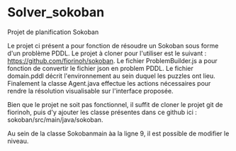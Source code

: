# Solver_sokoban
Projet de planification Sokoban

Le projet ci présent a pour fonction de résoudre un Sokoban sous forme d'un problème PDDL. Le projet à cloner pour l'utiliser est le suivant : https://github.com/fiorinoh/sokoban. Le fichier ProblemBuilder.js a pour fonction de convertir le fichier json en problem PDDL. Le fichier domain.pddl décrit l'environnement au sein duquel les puzzles ont lieu. Finalement la classe Agent.java effectue les actions nécessaires pour rendre la résolution visualisable sur l'interface proposée. 

Bien que le projet ne soit pas fonctionnel, il suffit de cloner le projet git de fiorinoh, puis d'y ajouter les classe présentes dans ce github ici : sokoban/src/main/java/sokoban. 

Au sein de la classe Sokobanmain àa la ligne 9, il est possible de modifier le niveau. 

